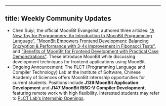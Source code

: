 
---
title: Weekly Community Updates
---

- Chen Suiyi, the official MoonBit Evangelist, authored three articles: ["A New Toy for Programmers: An Introduction to MoonBit Programming Language"](https://mp.weixin.qq.com/s/r6vMnoTkipzwdW6snSlLww), ["MoonBit Empowers Frontend Development: Balancing Encryption & Performance with 3-4x Improvement in Fibonacci Tests"](https://mp.weixin.qq.com/s/V-c_lGjtJ1tW1RoB8icn0w), and ["Benefits of MoonBit for Frontend Development with Practical Case Demonstrations"](https://mp.weixin.qq.com/s/2Y7_5_yiwYnu1n09d4mZAA). These introduce MoonBit while discussing development techniques for frontend applications using MoonBit.
- Ongoing Announcement: The PLCT (Programming Language and Compiler Technology) Lab at the Institute of Software, Chinese Academy of Sciences offers MoonBit internship opportunities for current students. Positions include **J139 MoonBit Application Development** and **J147 MoonBit RISC-V Compiler Development**, featuring remote work with high flexibility. Interested students may refer to [PLCT Lab's Internship Openings](https://github.com/plctlab/weloveinterns/blob/master/open-internships.md).